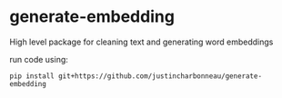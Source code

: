 # generate-embedding
High level package for cleaning text and generating word embeddings

run code using:

```
pip install git+https://github.com/justincharbonneau/generate-embedding
```
